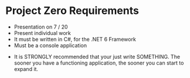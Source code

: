 # Project Zero Requirements

- Presentation on 7 / 20
- Present individual work
- It must be written in C#, for the .NET 6 Framework
- Must be a console application

* It is STRONGLY recommended that your just write SOMETHING.
  The sooner you have a functioning application, the sooner
  you can start to expand it.
